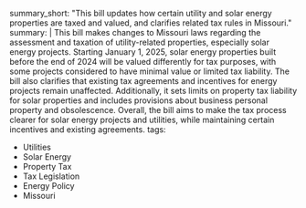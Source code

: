 summary_short: "This bill updates how certain utility and solar energy properties are taxed and valued, and clarifies related tax rules in Missouri."
summary: |
  This bill makes changes to Missouri laws regarding the assessment and taxation of utility-related properties, especially solar energy projects. Starting January 1, 2025, solar energy properties built before the end of 2024 will be valued differently for tax purposes, with some projects considered to have minimal value or limited tax liability. The bill also clarifies that existing tax agreements and incentives for energy projects remain unaffected. Additionally, it sets limits on property tax liability for solar properties and includes provisions about business personal property and obsolescence. Overall, the bill aims to make the tax process clearer for solar energy projects and utilities, while maintaining certain incentives and existing agreements.
tags:
  - Utilities
  - Solar Energy
  - Property Tax
  - Tax Legislation
  - Energy Policy
  - Missouri
